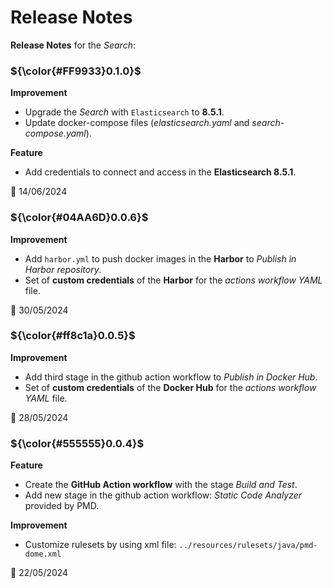 # Release Notes

**Release Notes** for the *Search*:

### <span>${\color{#FF9933}0.1.0}$</span>
**Improvement**
* Upgrade the *Search* with `Elasticsearch` to **8.5.1**.
* Update docker-compose files (*elasticsearch.yaml* and *search-compose.yaml*).

**Feature**
* Add credentials to connect and access in the **Elasticsearch 8.5.1**.

:date: 14/06/2024

### <span>${\color{#04AA6D}0.0.6}$</span>
**Improvement**
* Add `harbor.yml` to push docker images in the **Harbor** to *Publish in Harbor repository*.
* Set of **custom credentials** of the **Harbor** for the *actions workflow YAML* file.

:date: 30/05/2024

### <span>${\color{#ff8c1a}0.0.5}$</span>
**Improvement**
* Add third stage in the github action workflow to *Publish in Docker Hub*.
* Set of **custom credentials** of the **Docker Hub** for the *actions workflow YAML* file.

:date: 28/05/2024

### <span>${\color{#555555}0.0.4}$</span>
**Feature**
* Create the **GitHub Action workflow** with the stage *Build and Test*.
* Add new stage in the github action workflow: *Static Code Analyzer* provided by PMD.

**Improvement**
* Customize rulesets by using xml file: `../resources/rulesets/java/pmd-dome.xml`

:date: 22/05/2024